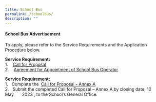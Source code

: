 ```yaml
---
title: School Bus
permalink: /schoolbus/
description: ""
---
```

<h4><strong>School Bus Advertisement</strong></h4>

<p> To apply, please refer to the Service Requirements and the Application Procedure below.</p>


<p><b>Service Requirement:</b><br>
1. &nbsp;&nbsp;&nbsp;<a href="/files/june-july2023.pdf">Call for Proposal</a><br>
2. &nbsp;&nbsp;&nbsp;<a href="/files/june-july2023.pdf">Agreement for Appointment of School Bus Operator</a><br></p>

<p><b>Service Requirement:</b><br>
1. &nbsp; Complete the &nbsp;<a href="/files/june-july2023.pdf">Call for Proposal - Annex A</a><br>
2. &nbsp; Submit the completed Call for Proposal – Annex A by closing date, 10 May &nbsp; &nbsp; &nbsp; 2023 , to the School’s General Office. <br>


</p>